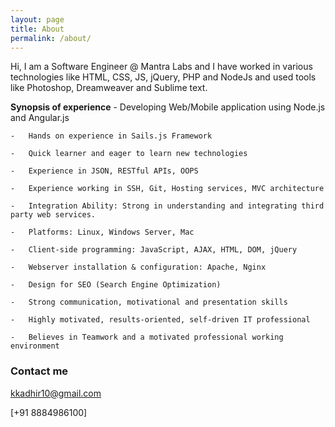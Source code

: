 ```yaml
---
layout: page
title: About
permalink: /about/
---
```


Hi, I am a Software Engineer @ Mantra Labs and I have worked in various technologies like HTML, CSS, JS, jQuery, PHP and NodeJs and used tools like Photoshop, Dreamweaver and Sublime text.


**Synopsis of experience**
	-	Developing Web/Mobile application using Node.js and Angular.js
	
	-	Hands on experience in Sails.js Framework
	
	-	Quick learner and eager to learn new technologies
	
	-	Experience in JSON, RESTful APIs, OOPS
	
	-	Experience working in SSH, Git, Hosting services, MVC architecture
	
	-	Integration Ability: Strong in understanding and integrating third party web services.
	
	-	Platforms: Linux, Windows Server, Mac
	
	-	Client-side programming: JavaScript, AJAX, HTML, DOM, jQuery
	
	-	Webserver installation & configuration: Apache, Nginx
	
	-	Design for SEO (Search Engine Optimization)
	
	-	Strong communication, motivational and presentation skills
	
	-	Highly motivated, results-oriented, self-driven IT professional
	
	-	Believes in Teamwork and a motivated professional working environment
	


### Contact me

[kkadhir10@gmail.com](mailto:email@domain.com)

[+91 8884986100]
